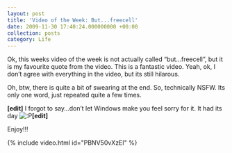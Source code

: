 ```yaml
---
layout: post
title: 'Video of the Week: But...freecell'
date: 2009-11-30 17:40:24.000000000 +00:00
collection: posts
category: Life
---
```


Ok, this weeks video of the week is not actually called “but…freecell”, but it is my favourite quote from the video. This is a fantastic video. Yeah, ok, I don’t agree with everything in the video, but its still hilarous.

Oh, btw, there is quite a bit of swearing at the end. So, technically NSFW. Its only one word, just repeated quite a few times.

**[edit]** I forgot to say…don’t let Windows make you feel sorry for it. It had its day ![:P](http://www.10people.co.uk/wp-includes/images/smilies/icon_razz.gif)**[edit]**

Enjoy!!!

{% include video.html id="PBNV50vXzEI" %}
